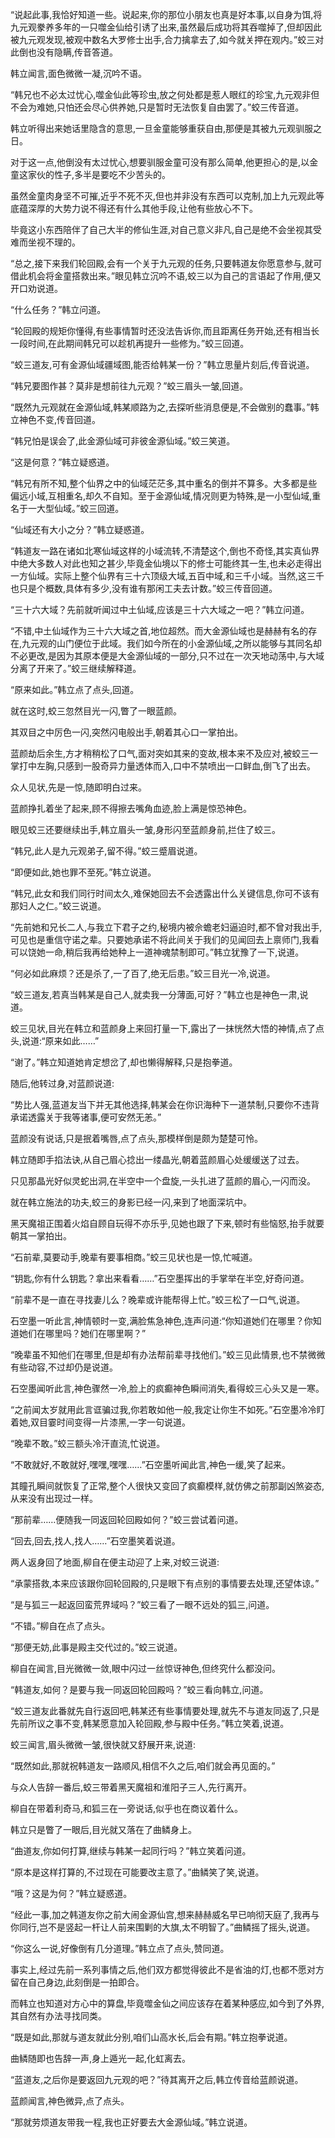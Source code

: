 
“说起此事,我恰好知道一些。说起来,你的那位小朋友也真是好本事,以自身为饵,将九元观豢养多年的一只噬金仙给引诱了出来,虽然最后成功将其吞噬掉了,但却因此被九元观发现,被观中数名大罗修士出手,合力擒拿去了,如今就关押在观内。”蛟三对此倒也没有隐瞒,传音答道。

韩立闻言,面色微微一凝,沉吟不语。

“韩兄也不必太过忧心,噬金仙此等珍虫,放之何处都是惹人眼红的珍宝,九元观非但不会为难她,只怕还会尽心供养她,只是暂时无法恢复自由罢了。”蛟三传音道。

韩立听得出来她话里隐含的意思,一旦金童能够重获自由,那便是其被九元观驯服之日。

对于这一点,他倒没有太过忧心,想要驯服金童可没有那么简单,他更担心的是,以金童这家伙的性子,多半是要吃不少苦头的。

虽然金童肉身坚不可摧,近乎不死不灭,但也并非没有东西可以克制,加上九元观此等底蕴深厚的大势力说不得还有什么其他手段,让他有些放心不下。

毕竟这小东西陪伴了自己大半的修仙生涯,对自己意义非凡,自己是绝不会坐视其受难而坐视不理的。

“总之,接下来我们轮回殿,会有一个关于九元观的任务,只要韩道友你愿意参与,就可借此机会将金童搭救出来。”眼见韩立沉吟不语,蛟三以为自己的言语起了作用,便又开口劝说道。

“什么任务？”韩立问道。

“轮回殿的规矩你懂得,有些事情暂时还没法告诉你,而且距离任务开始,还有相当长一段时间,在此期间韩兄可以趁机再提升一些修为。”蛟三回道。

“蛟三道友,可有金源仙域疆域图,能否给韩某一份？”韩立思量片刻后,传音说道。

“韩兄要图作甚？莫非是想前往九元观？”蛟三眉头一皱,回道。

“既然九元观就在金源仙域,韩某顺路为之,去探听些消息便是,不会做别的蠢事。”韩立神色不变,传音回道。

“韩兄怕是误会了,此金源仙域可非彼金源仙域。”蛟三笑道。

“这是何意？”韩立疑惑道。

“韩兄有所不知,整个仙界之中的仙域茫茫多,其中重名的倒并不算多。大多都是些偏远小域,互相重名,却久不自知。至于金源仙域,情况则更为特殊,是一小型仙域,重名于一大型仙域。”蛟三回道。

“仙域还有大小之分？”韩立疑惑道。

“韩道友一路在诸如北寒仙域这样的小域流转,不清楚这个,倒也不奇怪,其实真仙界中绝大多数人对此也知之甚少,毕竟金仙境以下的修士可能终其一生,也未必走得出一方仙域。实际上整个仙界有三十六顶级大域,五百中域,和三千小域。当然,这三千也只是个概数,具体有多少,没有谁有那闲工夫去计数。”蛟三传音回道。

“三十六大域？先前就听闻过中土仙域,应该是三十六大域之一吧？”韩立问道。

“不错,中土仙域作为三十六大域之首,地位超然。而大金源仙域也是赫赫有名的存在,九元观的山门便位于此域。我们如今所在的小金源仙域,之所以能够与其同名却不必更改,是因为其原本便是大金源仙域的一部分,只不过在一次天地动荡中,与大域分离了开来了。”蛟三继续解释道。

“原来如此。”韩立点了点头,回道。

就在这时,蛟三忽然目光一闪,瞥了一眼蓝颜。

其双目之中厉色一闪,突然闪电般出手,朝着其心口一掌拍出。

蓝颜劫后余生,方才稍稍松了口气,面对突如其来的变故,根本来不及应对,被蛟三一掌打中左胸,只感到一股奇异力量透体而入,口中不禁喷出一口鲜血,倒飞了出去。

众人见状,先是一惊,随即明白过来。

蓝颜挣扎着坐了起来,顾不得擦去嘴角血迹,脸上满是惊恐神色。

眼见蛟三还要继续出手,韩立眉头一皱,身形闪至蓝颜身前,拦住了蛟三。

“韩兄,此人是九元观弟子,留不得。”蛟三蹙眉说道。

“即便如此,她也罪不至死。”韩立说道。

“韩兄,此女和我们同行时间太久,难保她回去不会透露出什么关键信息,你可不该有那妇人之仁。”蛟三说道。

“先前她和兄长二人,与我立下君子之约,秘境内被佘蟾老妇逼迫时,都不曾对我出手,可见也是重信守诺之辈。只要她承诺不将此间关于我们的见闻回去上禀师门,我看可以饶她一命,稍后我再给她种上一道神魂禁制即可。”韩立犹豫了一下,说道。

“何必如此麻烦？还是杀了,一了百了,绝无后患。”蛟三目光一冷,说道。

“蛟三道友,若真当韩某是自己人,就卖我一分薄面,可好？”韩立也是神色一肃,说道。

蛟三见状,目光在韩立和蓝颜身上来回打量一下,露出了一抹恍然大悟的神情,点了点头,说道:“原来如此……”

“谢了。”韩立知道她肯定想岔了,却也懒得解释,只是抱拳道。

随后,他转过身,对蓝颜说道:

“势比人强,蓝道友当下并无其他选择,韩某会在你识海种下一道禁制,只要你不违背承诺透露关于我等诸事,便可安然无恙。”

蓝颜没有说话,只是抿着嘴唇,点了点头,那模样倒是颇为楚楚可怜。

韩立随即手掐法诀,从自己眉心捻出一缕晶光,朝着蓝颜眉心处缓缓送了过去。

只见那晶光好似灵蛇出洞,在半空中一个盘旋,一头扎进了蓝颜的眉心,一闪而没。

就在韩立施法的功夫,蛟三的身影已经一闪,来到了地面深坑中。

黑天魔祖正围着火焰自顾自玩得不亦乐乎,见她也跟了下来,顿时有些恼怒,抬手就要朝其一掌拍出。

“石前辈,莫要动手,晚辈有要事相商。”蛟三见状也是一惊,忙喊道。

“钥匙,你有什么钥匙？拿出来看看……”石空墨挥出的手掌举在半空,好奇问道。

“前辈不是一直在寻找妻儿么？晚辈或许能帮得上忙。”蛟三松了一口气,说道。

石空墨一听此言,神情顿时一变,满脸焦急神色,连声问道:“你知道她们在哪里？你知道她们在哪里吗？她们在哪里啊？”

“晚辈虽不知他们在哪里,但是却有办法帮前辈寻找他们。”蛟三见此情景,也不禁微微有些动容,不过却仍是说道。

石空墨闻听此言,神色骤然一冷,脸上的疯癫神色瞬间消失,看得蛟三心头又是一寒。

“之前闻太岁就用此言诓骗过我,你若敢如他一般,我定让你生不如死。”石空墨冷冷盯着她,双目霎时间变得一片漆黑,一字一句说道。

“晚辈不敢。”蛟三额头冷汗直流,忙说道。

“不敢就好,不敢就好,嘿嘿,嘿嘿……”石空墨听闻此言,神色一缓,笑了起来。

其瞳孔瞬间就恢复了正常,整个人很快又变回了疯癫模样,就仿佛之前那副凶煞姿态,从来没有出现过一样。

“那前辈……便随我一同返回轮回殿如何？”蛟三尝试着问道。

“回去,回去,找人,找人……”石空墨笑着说道。

两人返身回了地面,柳自在便主动迎了上来,对蛟三说道:

“承蒙搭救,本来应该跟你回轮回殿的,只是眼下有点别的事情要去处理,还望体谅。”

“是与狐三一起返回蛮荒界域吗？”蛟三看了一眼不远处的狐三,问道。

“不错。”柳自在点了点头。

“那便无妨,此事是殿主交代过的。”蛟三说道。

柳自在闻言,目光微微一敛,眼中闪过一丝惊讶神色,但终究什么都没问。

“韩道友,如何？是要与我一同返回轮回殿吗？”蛟三看向韩立,问道。

“蛟三道友此番就先自行返回吧,韩某还有些事情要处理,就先不与道友同返了,只是先前所议之事不变,韩某愿意加入轮回殿,参与殿中任务。”韩立笑着,说道。

蛟三闻言,眉头微微一皱,很快就又舒展开来,说道:

“既然如此,那就祝韩道友一路顺风,相信不久之后,咱们就会再见面的。”

与众人告辞一番后,蛟三带着黑天魔祖和淮阳子三人,先行离开。

柳自在带着利奇马,和狐三在一旁说话,似乎也在商议着什么。

韩立只是瞥了一眼后,目光就又落在了曲鳞身上。

“曲道友,你如何打算,继续与韩某一起同行吗？”韩立笑着问道。

“原本是这样打算的,不过现在可能要改主意了。”曲鳞笑了笑,说道。

“哦？这是为何？”韩立疑惑道。

“经此一事,加之韩道友你之前大闹金源仙宫,想来赫赫威名早已响彻天庭了,我再与你同行,岂不是竖起一杆让人前来围剿的大旗,太不明智了。”曲鳞摇了摇头,说道。

“你这么一说,好像倒有几分道理。”韩立点了点头,赞同道。

事实上,经过先前一系列事情之后,他们双方都觉得彼此不是省油的灯,也都不愿对方留在自己身边,此刻倒是一拍即合。

而韩立也知道对方心中的算盘,毕竟噬金仙之间应该存在着某种感应,如今到了外界,其自然有办法寻找同类。

“既是如此,那就与道友就此分别,咱们山高水长,后会有期。”韩立抱拳说道。

曲鳞随即也告辞一声,身上遁光一起,化虹离去。

“蓝道友,之后你是要返回九元观的吧？”待其离开之后,韩立传音给蓝颜说道。

蓝颜闻言,神色微异,点了点头。

“那就劳烦道友带我一程,我也正好要去大金源仙域。”韩立说道。